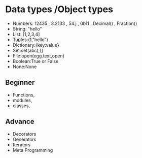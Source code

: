 # Data types /Object types

- Numbers: 12435 , 3.2133 , 54.j , 0b11 , Decimal() , Fraction()
- String: "hello"
- List: [1,2,3,4]
- Tuples:(1,"hello")
- Dictionary:{key:value}
- Set:set(abc),{}
- File:open(egg.text,open)
- Boolean:True or False
- None:None

## Beginner

- Functions,
- modules,
- classes,

## Advance

- Decorators
- Generators
- Iterators
- Meta Programming
